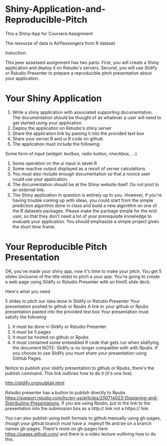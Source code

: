 # Shiny-Application-and-Reproducible-Pitch
This a Shiny-App for Coursera Assignment

The resourse of data is AirPassengers from R dataset

Instuction:

This peer assessed assignment has two parts. First, you will create a Shiny application and deploy it on Rstudio's servers. 
Second, you will use Slidify or Rstudio Presenter to prepare a reproducible pitch presentation about your application.

# Your Shiny Application

1. Write a shiny application with associated supporting documentation. The documentation should be thought of as whatever a user will need to get started using your application.
2. Deploy the application on Rstudio's shiny server
3. Share the application link by pasting it into the provided text box
4. Share your server.R and ui.R code on github
5. The application must include the following:

Some form of input (widget: textbox, radio button, checkbox, ...)
1. Some operation on the ui input in sever.R
2. Some reactive output displayed as a result of server calculations
3. You must also include enough documentation so that a novice user could use your application.
4. The documentation should be at the Shiny website itself. Do not post to an external link.
5. The Shiny application in question is entirely up to you. However, if you're having trouble coming up with ideas, you could start from the simple prediction algorithm done in class and build a new algorithm on one of the R datasets packages. Please make the package simple for the end user, so that they don't need a lot of your prerequisite knowledge to evaluate your application. You should emphasize a simple project given the short time frame.

# Your Reproducible Pitch Presentation

OK, you've made your shiny app, now it's time to make your pitch. You get 5 slides 
(inclusive of the title slide) to pitch a your app. You're going to create a web page using
Slidify or Rstudio Presenter with an html5 slide deck.

Here's what you need

5 slides to pitch our idea done in Slidify or Rstudio Presenter
Your presentation pushed to github or Rpubs
A link to your github or Rpubs presentation pasted into the provided text box
Your presentation must satisfy the following

1. It must be done in Slidify or Rstudio Presenter
2. It must be 5 pages
3. It must be hosted on github or Rpubs
4. It must contained some embedded R code that gets run when slidifying the document
NOTE: Slidify is no longer compatible with with Rpubs. If you choose to use Slidify you 
must share your presentation using GitHub Pages.

Notice to publish your slidify presentation to github or Rpubs, there's the publish command. 
This link outlines how to do it (it's one line).

http://slidify.org/publish.html

Rstudio presenter has a button to publish directly to Rpubs 
https://support.rstudio.com/hc/en-us/articles/200714023-Displaying-and-Distributing-Presentations. 
If you are using Rpubs, put in the link to the presentation into the submission box as a http:// link not a https:// link.

You can also publish using both formats to github manually using gh-pages, though your github branch must have a .nojekyll fle 
and be on a branch names gh-pages. There's more on gh-pages here https://pages.github.com/ and there is a video lecture 
outlining how to do this.

